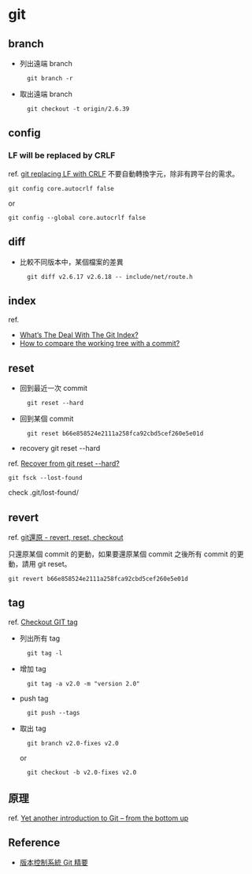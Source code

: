 
# git

## branch

* 列出遠端 branch

        git branch -r

* 取出遠端 branch

        git checkout -t origin/2.6.39

## config

### LF will be replaced by CRLF
ref. [git replacing LF with CRLF](http://stackoverflow.com/questions/1967370/git-replacing-lf-with-crlf)
不要自動轉換字元，除非有跨平台的需求。

    git config core.autocrlf false

or

    git config --global core.autocrlf false

## diff

* 比較不同版本中，某個檔案的差異

        git diff v2.6.17 v2.6.18 -- include/net/route.h

## index
ref.

* [What’s The Deal With The Git Index?](http://www.gitguys.com/topics/whats-the-deal-with-the-git-index/)
* [How to compare the working tree with a commit?](http://stackoverflow.com/questions/8452820/how-to-compare-the-working-tree-with-a-commit)

## reset

* 回到最近一次 commit

        git reset --hard

* 回到某個 commit

        git reset b66e858524e2111a258fca92cbd5cef260e5e01d

* recovery git reset --hard

ref. [Recover from git reset --hard?](http://stackoverflow.com/questions/5788037/recover-from-git-reset-hard)

    git fsck --lost-found

check .git/lost-found/

## revert
ref. [git還原 - revert, reset, checkout](http://kevyu.blogspot.tw/2011/10/git.html)

只還原某個 commit 的更動，如果要還原某個 commit 之後所有 commit 的更動，請用 git reset。

    git revert b66e858524e2111a258fca92cbd5cef260e5e01d

## tag
ref. [Checkout GIT tag](http://stackoverflow.com/questions/5582208/checkout-git-tag)

* 列出所有 tag

        git tag -l

* 增加 tag

        git tag -a v2.0 -m "version 2.0"

* push tag

        git push --tags

* 取出 tag

        git branch v2.0-fixes v2.0
    
    or
    
        git checkout -b v2.0-fixes v2.0

## 原理
ref. [Yet another introduction to Git – from the bottom up](http://www.slideshare.net/ihower/git-coscup2013)

## Reference
* [版本控制系統 Git 精要](http://ihower.tw/git/remote.html)